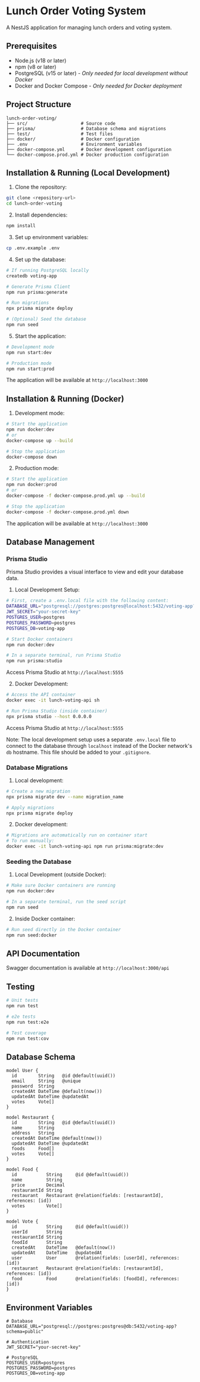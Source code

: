 # Lunch Order Voting System

A NestJS application for managing lunch orders and voting system.

## Prerequisites

- Node.js (v18 or later)
- npm (v8 or later)
- PostgreSQL (v15 or later) - *Only needed for local development without Docker*
- Docker and Docker Compose - *Only needed for Docker deployment*

## Project Structure

```
lunch-order-voting/
├── src/                    # Source code
├── prisma/                 # Database schema and migrations
├── test/                   # Test files
├── docker/                 # Docker configuration
├── .env                    # Environment variables
├── docker-compose.yml      # Docker development configuration
└── docker-compose.prod.yml # Docker production configuration
```

## Installation & Running (Local Development)

1. Clone the repository:
```bash
git clone <repository-url>
cd lunch-order-voting
```

2. Install dependencies:
```bash
npm install
```

3. Set up environment variables:
```bash
cp .env.example .env
```

4. Set up the database:
```bash
# If running PostgreSQL locally
createdb voting-app

# Generate Prisma Client
npm run prisma:generate

# Run migrations
npx prisma migrate deploy

# (Optional) Seed the database
npm run seed
```

5. Start the application:
```bash
# Development mode
npm run start:dev

# Production mode
npm run start:prod
```

The application will be available at `http://localhost:3000`

## Installation & Running (Docker)

1. Development mode:
```bash
# Start the application
npm run docker:dev
# or
docker-compose up --build

# Stop the application
docker-compose down
```

2. Production mode:
```bash
# Start the application
npm run docker:prod
# or
docker-compose -f docker-compose.prod.yml up --build

# Stop the application
docker-compose -f docker-compose.prod.yml down
```

The application will be available at `http://localhost:3000`

## Database Management

### Prisma Studio

Prisma Studio provides a visual interface to view and edit your database data.

1. Local Development Setup:
```bash
# First, create a .env.local file with the following content:
DATABASE_URL="postgresql://postgres:postgres@localhost:5432/voting-app?schema=public"
JWT_SECRET="your-secret-key"
POSTGRES_USER=postgres
POSTGRES_PASSWORD=postgres
POSTGRES_DB=voting-app

# Start Docker containers
npm run docker:dev

# In a separate terminal, run Prisma Studio
npm run prisma:studio
```
Access Prisma Studio at `http://localhost:5555`

2. Docker Development:
```bash
# Access the API container
docker exec -it lunch-voting-api sh

# Run Prisma Studio (inside container)
npx prisma studio --host 0.0.0.0
```
Access Prisma Studio at `http://localhost:5555`

Note: The local development setup uses a separate `.env.local` file to connect to the database through `localhost` instead of the Docker network's `db` hostname. This file should be added to your `.gitignore`.

### Database Migrations

1. Local development:
```bash
# Create a new migration
npx prisma migrate dev --name migration_name

# Apply migrations
npx prisma migrate deploy
```

2. Docker development:
```bash
# Migrations are automatically run on container start
# To run manually:
docker exec -it lunch-voting-api npm run prisma:migrate:dev
```

### Seeding the Database

1. Local Development (outside Docker):
```bash
# Make sure Docker containers are running
npm run docker:dev

# In a separate terminal, run the seed script
npm run seed
```

2. Inside Docker container:
```bash
# Run seed directly in the Docker container
npm run seed:docker
```

## API Documentation

Swagger documentation is available at 
`http://localhost:3000/api`

## Testing

```bash
# Unit tests
npm run test

# e2e tests
npm run test:e2e

# Test coverage
npm run test:cov
```

## Database Schema

```prisma
model User {
  id        String   @id @default(uuid())
  email     String   @unique
  password  String
  createdAt DateTime @default(now())
  updatedAt DateTime @updatedAt
  votes     Vote[]
}

model Restaurant {
  id        String   @id @default(uuid())
  name      String
  address   String
  createdAt DateTime @default(now())
  updatedAt DateTime @updatedAt
  foods     Food[]
  votes     Vote[]
}

model Food {
  id           String     @id @default(uuid())
  name         String
  price        Decimal
  restaurantId String
  restaurant   Restaurant @relation(fields: [restaurantId], references: [id])
  votes        Vote[]
}

model Vote {
  id           String     @id @default(uuid())
  userId       String
  restaurantId String
  foodId       String
  createdAt    DateTime   @default(now())
  updatedAt    DateTime   @updatedAt
  user         User       @relation(fields: [userId], references: [id])
  restaurant   Restaurant @relation(fields: [restaurantId], references: [id])
  food         Food       @relation(fields: [foodId], references: [id])
}

```

## Environment Variables

```env
# Database
DATABASE_URL="postgresql://postgres:postgres@db:5432/voting-app?schema=public"

# Authentication
JWT_SECRET="your-secret-key"

# PostgreSQL
POSTGRES_USER=postgres
POSTGRES_PASSWORD=postgres
POSTGRES_DB=voting-app
```
